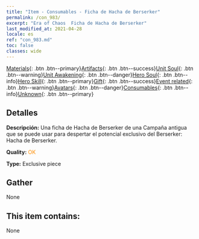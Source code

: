 ```yaml
---
title: "Item - Consumables - Ficha de Hacha de Berserker"
permalink: /con_983/
excerpt: "Era of Chaos  Ficha de Hacha de Berserker"
last_modified_at: 2021-04-28
locale: es
ref: "con_983.md"
toc: false
classes: wide
---
```

 [Materials](/ItemsES/){: .btn .btn--primary}[Artifacts](/ItemsES/Artifacts/){: .btn .btn--success}[Unit Soul](/ItemsES/UnitSoul/){: .btn .btn--warning}[Unit Awakening](/ItemsES/UnitAwakening/){: .btn .btn--danger}[Hero Soul](/ItemsES/HeroSoul/){: .btn .btn--info}[Hero Skill](/ItemsES/HeroSkill/){: .btn .btn--primary}[Gift](/ItemsES/Gift/){: .btn .btn--success}[Event related](/ItemsES/Events/){: .btn .btn--warning}[Avatars](/ItemsES/Avatars/){: .btn .btn--danger}[Consumables](/ItemsES/Consumables/){: .btn .btn--info}[Unknown](/ItemsES/Unknown/){: .btn .btn--primary}

## Detalles
 **Descripción:** Una ficha de Hacha de Berserker de una Campaña antigua que se puede usar para despertar el potencial exclusivo del Berserker: Hacha de Berserker.

 **Quality:** <span style="color: #FF8C00">OK</span>

 **Type:** Exclusive piece

## Gather

  None

## This item contains:

  None

